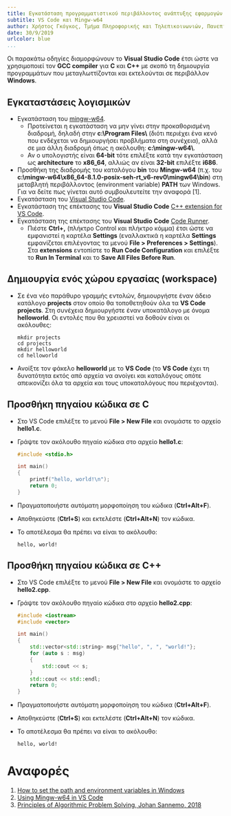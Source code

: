 ```yaml
---
title: Εγκατάσταση προγραμματιστικού περιβάλλοντος ανάπτυξης εφαρμογών για C και C++ σε Windows
subtitle: VS Code και Mingw-w64
author: Χρήστος Γκόγκος, Τμήμα Πληροφορικής και Τηλεπικοινωνιών, Πανεπιστήμιο Ιωαννίνων
date: 30/9/2019
urlcolor: blue
...
```


Οι παρακάτω οδηγίες διαμορφώνουν το **Visual Studio Code** έτσι ώστε να χρησιμοποιεί τον **GCC compiler** για **C** και **C++** με σκοπό τη δημιουργία προγραμμάτων που μεταγλωττίζονται και εκτελούνται σε περιβάλλον **Windows**.

## Εγκαταστάσεις λογισμικών

- Εγκατάσταση του [mingw-w64](http://www.mingw-w64.org/).
  - Προτείνεται η εγκατάσταση να μην γίνει στην προκαθορισμένη διαδρομή, δηλαδή στην **c:\\Program Files\\** (διότι περιέχει ένα κενό που ενδέχεται να δημιουργήσει προβλήματα στη συνέχεια), αλλά σε μια άλλη διαδρομή όπως η ακόλουθη: **c:\\mingw-w64\\**.
  - Αν ο υπολογιστής είναι **64-bit** τότε επιλέξτε κατά την εγκατάσταση ως **architecture** το **x86_64**, αλλιώς αν είναι **32-bit** επιλέξτε **i686**.
- Προσθήκη της διαδρομής του καταλόγου **bin** του **Mingw-w64** (π.χ. του **c:\\mingw-w64\\x86_64-8.1.0-posix-seh-rt_v6-rev0\\mingw64\\bin**) στη μεταβλητή περιβάλλοντος (environment variable) **PATH** των Windows. Για να δείτε πως γίνεται αυτό συμβουλευτείτε την αναφορά [1].
- Εγκατάσταση του [Visual Studio Code](https://code.visualstudio.com/download).
- Εγκατάσταση της επέκτασης του **Visual Studio Code** [C++ extension for VS Code](https://marketplace.visualstudio.com/items?itemName=ms-vscode.cpptools).
- Εγκατάσταση της επέκτασης του **Visual Studio Code** [Code Runner](https://marketplace.visualstudio.com/items?itemName=formulahendry.code-runner).
  - Πιέστε **Ctrl+,** (πλήκτρο Control και πλήκτρο κόμμα) έτσι ώστε να εμφανιστεί η καρτέλα **Settings** (εναλλακτικά η καρτέλα **Settings** εμφανίζεται επιλέγοντας τα μενού **File > Preferences > Settings**). Στα **extensions** εντοπίστε το **Run Code Configuration** και επιλέξτε το **Run In Terminal** και το **Save All Files Before Run**.

## Δημιουργία ενός χώρου εργασίας (workspace)

- Σε ένα νέο παράθυρο γραμμής εντολών, δημιουργήστε έναν άδειο κατάλογο **projects** στον οποίο θα τοποθετηθούν όλα τα **VS Code projects**. Στη συνέχεια δημιουργήστε έναν υποκατάλογο με όνομα **helloworld**. Οι εντολές που θα χρειαστεί να δοθούν είναι οι ακόλουθες:
  
    ```console
    mkdir projects
    cd projects
    mkdir helloworld
    cd helloworld
    ```

- Ανοίξτε τον φάκελο **helloworld** με το **VS Code** (το **VS Code** έχει τη δυνατότητα εκτός από αρχεία να ανοίγει και καταλόγους οπότε απεικονίζει όλα τα αρχεία και τους υποκαταλόγους που περιέχονται).

## Προσθήκη πηγαίου κώδικα σε C

- Στο VS Code επιλέξτε το μενού **File > New File** και ονομάστε το αρχείο **hello1.c**.
- Γράψτε τον ακόλουθο πηγαίο κώδικα στο αρχείο **hello1.c**:
  
    ```c
    #include <stdio.h>

    int main()
    {
        printf("hello, world!\n");
        return 0;
    }
    ```

- Πραγματοποιήστε αυτόματη μορφοποίηση του κώδικα (**Ctrl+Alt+F**).
- Αποθηκεύστε (**Ctrl+S**) και εκτελέστε (**Ctrl+Alt+N**) τον κώδικα.
- Το αποτέλεσμα θα πρέπει να είναι το ακόλουθο:
  
  ```console
  hello, world!
  ```

## Προσθήκη πηγαίου κώδικα σε C++

- Στο VS Code επιλέξτε το μενού **File > New File** και ονομάστε το αρχείο **hello2.cpp**.
- Γράψτε τον ακόλουθο πηγαίο κώδικα στο αρχείο **hello2.cpp**:
  
    ```cpp
    #include <iostream>
    #include <vector>

    int main()
    {
        std::vector<std::string> msg{"hello", ", ", "world!"};
        for (auto s : msg)
        {
            std::cout << s;
        }
        std::cout << std::endl;
        return 0;
    }
    ```

- Πραγματοποιήστε αυτόματη μορφοποίηση του κώδικα (**Ctrl+Alt+F**).
- Αποθηκεύστε (**Ctrl+S**) και εκτελέστε (**Ctrl+Alt+N**) τον κώδικα.
- Το αποτέλεσμα θα πρέπει να είναι το ακόλουθο:
  
  ```console
  hello, world!
  ```

# Αναφορές

1. [How to set the path and environment variables in Windows](https://www.computerhope.com/issues/ch000549.htm)
2. [Using Mingw-w64 in VS Code](https://code.visualstudio.com/docs/cpp/config-mingw)
3. [Principles of Algorithmic Problem Solving, Johan Sannemo, 2018](https://www.csc.kth.se/~jsannemo/slask/main.pdf)
